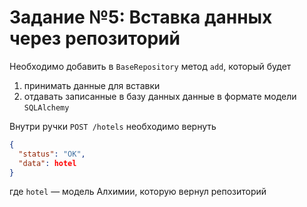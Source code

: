 # Задание №5: Вставка данных через репозиторий

Необходимо добавить в `BaseRepository` метод `add`, который будет
1. принимать данные для вставки
2. отдавать записанные в базу данных данные в формате модели `SQLAlchemy`


Внутри ручки `POST /hotels` необходимо вернуть
```json
{
  "status": "OK",
  "data": hotel
}
```

где `hotel` — модель Алхимии, которую вернул репозиторий